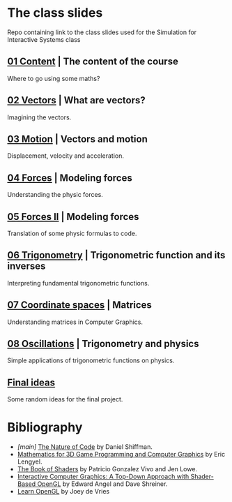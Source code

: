 # The class slides
Repo containing link to the class slides used for the Simulation for Interactive Systems class

## [01 Content](https://docs.google.com/presentation/d/1PU1nYde0MocRv9YJA0mmgU1nzaG8VgbcXdq9IIF2Dps/edit?usp=sharing) | The content of the course
Where to go using some maths?

## [02 Vectors](https://docs.google.com/presentation/d/1QkleFdLxrlp3dNulzI-Y25NPSNkFV8w_nA7er4sOdgE/edit?usp=sharing) | What are vectors?
Imagining the vectors.

## [03 Motion](https://docs.google.com/presentation/d/13o5VbYzaXcobQaFyT7Jf_a1iLYhMAr00ukDQDtB1tHk/edit?usp=sharing) | Vectors and motion
Displacement, velocity and acceleration.

## [04 Forces](https://docs.google.com/presentation/d/1udi91liHzTIb1Bp5-CrIgOT01TS8LoSFzGoUoXGY7hA/edit?usp=sharing) | Modeling forces
Understanding the physic forces.

## [05 Forces II](https://docs.google.com/presentation/d/1S5nSitlnqybfcy-r0mC23KcSgcQsKdVhYb0MHbKoByE/edit?usp=sharing) | Modeling forces
Translation of some physic formulas to code.

## [06 Trigonometry](https://docs.google.com/presentation/d/1N6GbEFxrRUF29AV8TD8xFM3v45NwsFCS0Bm0qK2hcIA/edit?usp=sharing) | Trigonometric function and its inverses
Interpreting fundamental trigonometric functions.

## [07 Coordinate spaces](https://docs.google.com/presentation/d/1Aj4Ie8aZsQ8soANojvOyDojBwPMjq62tdmEmQtI3x6U/edit?usp=sharing) | Matrices
Understanding matrices in Computer Graphics.

## [08 Oscillations](https://docs.google.com/presentation/d/16Sgh8HSquapxiFw2IlvOIfDuvcYPoxr-p0Pmr9Zyo10/edit?usp=sharing) | Trigonometry and physics
Simple applications of trigonometric functions on physics.

## [Final ideas](https://docs.google.com/presentation/d/1aU5-t2m78QVb4lrLwFB8f1-S3Sz9Sk_6e9B6zbxDmJI/edit?usp=sharing)
Some random ideas for the final project.

# Bibliography
- *[main]* [The Nature of Code](https://natureofcode.com/book/) by Daniel Shiffman.
- [Mathematics for 3D Game Programming and Computer Graphics](https://www.amazon.com/Mathematics-Programming-Computer-Graphics-Third/dp/1435458869) by Eric Lengyel.
- [The Book of Shaders](https://thebookofshaders.com/) by Patricio Gonzalez Vivo and Jen Lowe.
- [Interactive Computer Graphics: A Top-Down Approach with Shader-Based OpenGL](https://www.amazon.com/Interactive-Computer-Graphics-Top-Down-Shader-Based/dp/0132545233) by Edward Angel and Dave Shreiner.
- [Learn OpenGL](https://learnopengl.com/) by Joey de Vries



